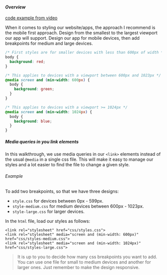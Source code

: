#### _Overview_

[code example from video](https://glitch.com/edit/#!/stripe-dinosaur)

When it comes to styling our website/apps, the approach I recommend is the mobile first approach.  Design from the smallest to the largest viewport our app will support. Design our app for mobile devices, then add breakpoints for medium and large devices.

```css
/* First styles are for smaller devices with less than 600px of width */
body {
  background: red;
}

/* This applies to devices with a viewport between 600px and 1023px */
@media screen and (min-width: 600px) {
  body {
    background: green;
  }
}

/* This applies to devices with a viewport >= 1024px */
@media screen and (min-width: 1024px) {
  body {
    background: blue;
  }
}
```

##### Media queries in you link elements

In this walkthrough, we use media queries in our `<link>` elements instead of the usual `@media` in a single css file. This will make it easy to manage our styles and a lot easier to find the file to change a given style.

###### Example

To add two breakpoints, so that we have three designs:

* `style.css` for devices between 0px - 599px.
* `style-medium.css` for medium devices between 600px - 1023px.
* `style-large.css` for larger devices.

In the `html` file, load our styles as follows:

```
<link rel="stylesheet" href="css/styles.css">
<link rel="stylesheet" media="screen and (min-width: 600px)" href="css/styles-medium.css">
<link rel="stylesheet" media="screen and (min-width: 1024px)" href="css/styles-large.css">
```

> It is up to you to decide how many css breakpoints you want to add. You can use one file for small to medium devices and another for larger ones. Just remember to make the design responsive.
